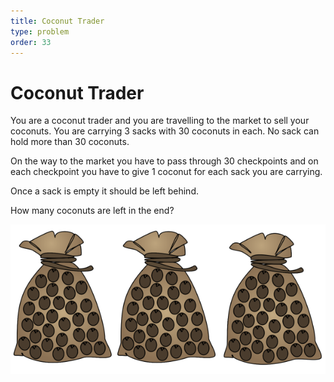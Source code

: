 ```yaml
---
title: Coconut Trader
type: problem
order: 33
---
```


# Coconut Trader  

You are a coconut trader and you are
travelling to the market to sell your coconuts.
You are carrying 3 sacks with 30 coconuts in each. No sack can hold more than 30
coconuts.  


On the way to the market you have to pass
through 30 checkpoints and on each
checkpoint you have to give 1 coconut for
each sack you are carrying.  

Once a sack is empty it should be left behind.  

How many coconuts are left in the end?  

![](../../images/coconut-trader-1.png)

